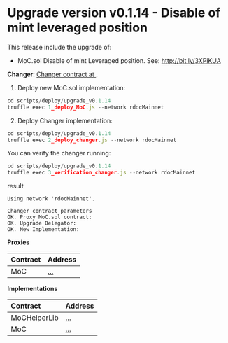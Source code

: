 # Upgrade version v0.1.14 - Disable of mint leveraged position

This release include the upgrade of:

* MoC.sol Disable of mint Leveraged position. See: http://bit.ly/3XPiKUA

**Changer**: [Changer contract at ](https://explorer.rsk.co/address/...?__ctab=Code). 

1. Deploy new MoC.sol implementation:

```js
cd scripts/deploy/upgrade_v0.1.14
truffle exec 1_deploy_MoC.js --network rdocMainnet
```

2. Deploy Changer implementation:

```js
cd scripts/deploy/upgrade_v0.1.14
truffle exec 2_deploy_changer.js --network rdocMainnet
```

You can verify the changer running:

```js
cd scripts/deploy/upgrade_v0.1.14
truffle exec 3_verification_changer.js --network rdocMainnet
```

result

```
Using network 'rdocMainnet'.

Changer contract parameters
OK. Proxy MoC.sol contract:  
OK. Upgrade Delegator:  
OK. New Implementation:  
```

**Proxies**

|  Contract  | Address                                    |  
|:---|:-------------------------------------------|
|  MoC  | [...](https://explorer.rsk.co/address/...) |


**Implementations**

|  Contract  | Address                                                   |  
|:---|:----------------------------------------------------------|
|  MoCHelperLib  | [...](https://explorer.rsk.co/address/...)                |
|  MoC  | [...](https://explorer.rsk.co/address/...?__ctab=general) |

